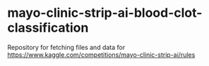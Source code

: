 # mayo-clinic-strip-ai-blood-clot-classification
Repository for fetching files and data for https://www.kaggle.com/competitions/mayo-clinic-strip-ai/rules
